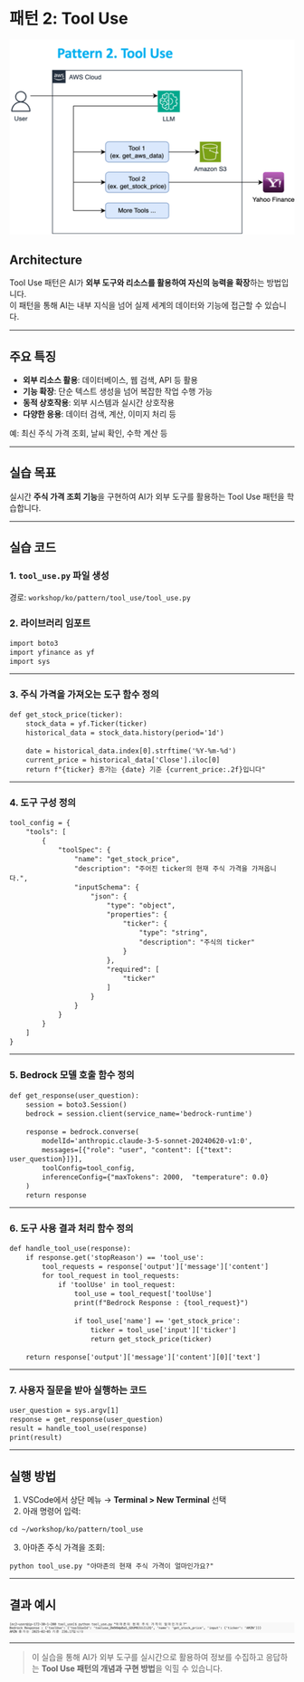 # 패턴 2: Tool Use

 ![모델 접근 상태 확인](./images/ToolUsePattern.png)

## Architecture

Tool Use 패턴은 AI가 **외부 도구와 리소스를 활용하여 자신의 능력을 확장**하는 방법입니다.  
이 패턴을 통해 AI는 내부 지식을 넘어 실제 세계의 데이터와 기능에 접근할 수 있습니다.

---

## 주요 특징

- **외부 리소스 활용**: 데이터베이스, 웹 검색, API 등 활용
- **기능 확장**: 단순 텍스트 생성을 넘어 복잡한 작업 수행 가능
- **동적 상호작용**: 외부 시스템과 실시간 상호작용
- **다양한 응용**: 데이터 검색, 계산, 이미지 처리 등

예: 최신 주식 가격 조회, 날씨 확인, 수학 계산 등

---

## 실습 목표

실시간 **주식 가격 조회 기능**을 구현하여 AI가 외부 도구를 활용하는 Tool Use 패턴을 학습합니다.

---

## 실습 코드

### 1. `tool_use.py` 파일 생성

경로: `workshop/ko/pattern/tool_use/tool_use.py`

### 2. 라이브러리 임포트

```
import boto3
import yfinance as yf 
import sys
```

---

### 3. 주식 가격을 가져오는 도구 함수 정의

```
def get_stock_price(ticker):
    stock_data = yf.Ticker(ticker)
    historical_data = stock_data.history(period='1d')

    date = historical_data.index[0].strftime('%Y-%m-%d')
    current_price = historical_data['Close'].iloc[0]
    return f"{ticker} 종가는 {date} 기준 {current_price:.2f}입니다"
```

---

### 4. 도구 구성 정의

```
tool_config = {
    "tools": [
        {
            "toolSpec": {
                "name": "get_stock_price",
                "description": "주어진 ticker의 현재 주식 가격을 가져옵니다.",
                "inputSchema": {
                    "json": {
                        "type": "object",
                        "properties": {
                            "ticker": {
                                "type": "string",
                                "description": "주식의 ticker"
                            }
                        },
                        "required": [
                            "ticker"
                        ]
                    }
                }
            }
        }
    ]
}
```

---

### 5. Bedrock 모델 호출 함수 정의

```
def get_response(user_question):
    session = boto3.Session()
    bedrock = session.client(service_name='bedrock-runtime')

    response = bedrock.converse(
        modelId='anthropic.claude-3-5-sonnet-20240620-v1:0',
        messages=[{"role": "user", "content": [{"text": user_question}]}],
        toolConfig=tool_config,
        inferenceConfig={"maxTokens": 2000,  "temperature": 0.0}
    )
    return response
```

---

### 6. 도구 사용 결과 처리 함수 정의

```
def handle_tool_use(response):
    if response.get('stopReason') == 'tool_use':
        tool_requests = response['output']['message']['content']
        for tool_request in tool_requests:
            if 'toolUse' in tool_request:
                tool_use = tool_request['toolUse']
                print(f"Bedrock Response : {tool_request}")

                if tool_use['name'] == 'get_stock_price':
                    ticker = tool_use['input']['ticker']
                    return get_stock_price(ticker)

    return response['output']['message']['content'][0]['text']
```

---

### 7. 사용자 질문을 받아 실행하는 코드

```
user_question = sys.argv[1]
response = get_response(user_question)
result = handle_tool_use(response)
print(result)
```

---

## 실행 방법

1. VSCode에서 상단 메뉴 → **Terminal > New Terminal** 선택
2. 아래 명령어 입력:

```
cd ~/workshop/ko/pattern/tool_use
```

3. 아마존 주식 가격을 조회:

```
python tool_use.py "아마존의 현재 주식 가격이 얼마인가요?"
```

---

## 결과 예시

![실행 결과 예시](./images/Picture2.ko.png)

---

> 이 실습을 통해 AI가 외부 도구를 실시간으로 활용하여 정보를 수집하고 응답하는 **Tool Use 패턴의 개념과 구현 방법**을 익힐 수 있습니다.

